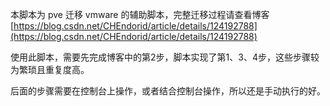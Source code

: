 本脚本为 pve 迁移 vmware 的辅助脚本，完整迁移过程请查看博客 [https://blog.csdn.net/CHEndorid/article/details/124192788](https://blog.csdn.net/CHEndorid/article/details/124192788)  

使用此脚本，需要先完成博客中的第2步，脚本实现了第1、3、4步，这些步骤较为繁琐且重复度高。  

后面的步骤需要在控制台上操作，或者结合控制台操作，所以还是手动执行的好。